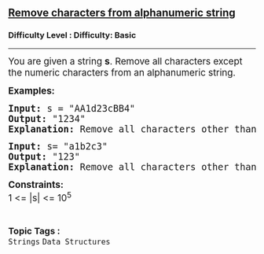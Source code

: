 <h2><a href="https://www.geeksforgeeks.org/problems/remove-characters-from-alphanumeric-string0648/1?page=6&category=Arrays,Strings&difficulty=Basic&status=solved,unsolved,attempted&sortBy=submissions">Remove characters from alphanumeric string</a></h2><h3>Difficulty Level : Difficulty: Basic</h3><hr><div class="problems_problem_content__Xm_eO"><p><span style="font-size: 14pt;">You are given a string <strong>s</strong>. Remove all characters except the numeric characters from an alphanumeric string.</span></p>
<p><span style="font-size: 14pt;"><strong>Examples:</strong></span></p>
<pre><span style="font-size: 14pt;"><strong>Input:</strong> s = "AA1d23cBB4"
<strong>Output:</strong> "1234"
<strong>Explanation:</strong> Remove all characters other than numbers</span></pre>
<pre><span style="font-size: 14pt;"><strong>Input:</strong> s= "a1b2c3"
<strong>Output:</strong> "123"
<strong>Explanation:</strong> Remove all characters other than numbers</span></pre>
<p><span style="font-size: 14pt;"><strong>Constraints:</strong><br>1 &lt;= |s| &lt;= 10<sup>5</sup></span></p></div><br><p><span style=font-size:18px><strong>Topic Tags : </strong><br><code>Strings</code>&nbsp;<code>Data Structures</code>&nbsp;